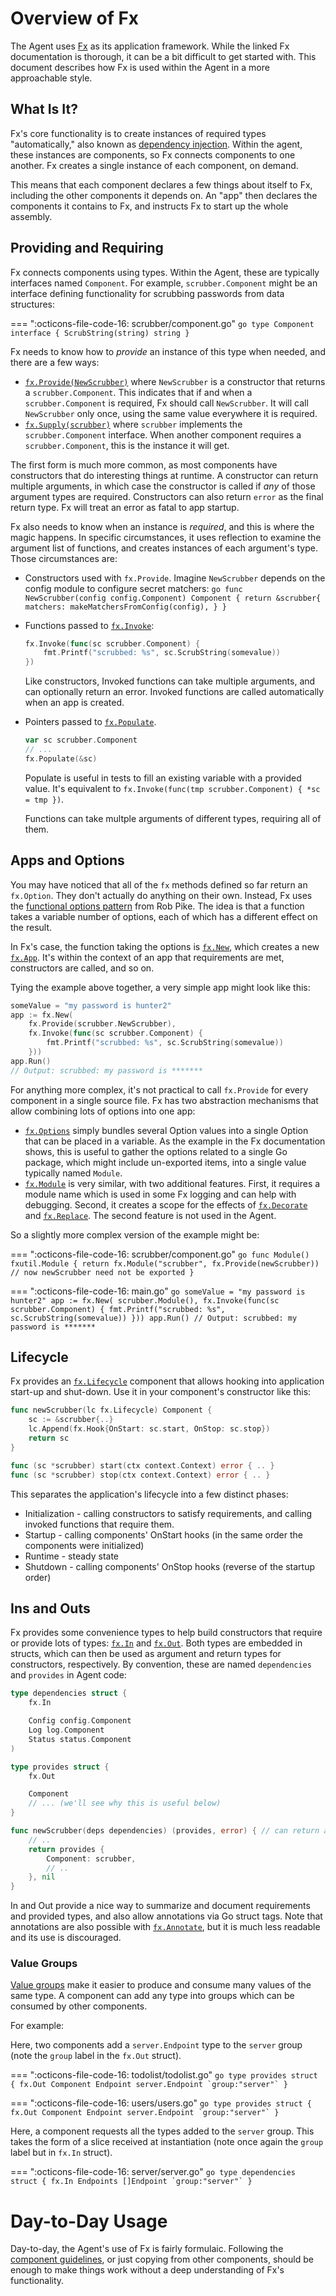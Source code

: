 # Overview of Fx

The Agent uses [Fx](https://uber-go.github.io/fx) as its application framework. While the linked Fx documentation is thorough, it can be a bit difficult to get started with. This document describes how Fx is used within the Agent in a more approachable style.

## What Is It?

Fx's core functionality is to create instances of required types "automatically," also known as [dependency injection](https://en.wikipedia.org/wiki/Dependency_injection). Within the agent, these instances are components, so Fx connects components to one another. Fx creates a single instance of each component, on demand.

This means that each component declares a few things about itself to Fx, including the other components it depends on. An "app" then declares the components it contains to Fx, and instructs Fx to start up the whole assembly.

## Providing and Requiring

Fx connects components using types. Within the Agent, these are typically interfaces named `Component`. For example, `scrubber.Component` might be an interface defining functionality for scrubbing passwords from data structures:

=== ":octicons-file-code-16: scrubber/component.go"
    ```go
    type Component interface {
        ScrubString(string) string
    }
    ```

Fx needs to know how to *provide* an instance of this type when needed, and there are a few ways:

* [`fx.Provide(NewScrubber)`](https://pkg.go.dev/go.uber.org/fx#Provide) where `NewScrubber` is a constructor that returns a `scrubber.Component`. This indicates that if and when a `scrubber.Component` is required, Fx should call `NewScrubber`. It will call `NewScrubber` only once, using the same value everywhere it is required.
* [`fx.Supply(scrubber)`](https://pkg.go.dev/go.uber.org/fx#Supply) where `scrubber` implements the `scrubber.Component` interface. When another component requires a `scrubber.Component`, this is the instance it will get.

The first form is much more common, as most components have constructors that do interesting things at runtime. A constructor can return multiple arguments, in which case the constructor is called if _any_ of those argument types are required. Constructors can also return `error` as the final return type. Fx will treat an error as fatal to app startup.

Fx also needs to know when an instance is *required*, and this is where the magic happens. In specific circumstances, it uses reflection to examine the argument list of functions, and creates instances of each argument's type. Those circumstances are:

* Constructors used with `fx.Provide`. Imagine `NewScrubber` depends on the config module to configure secret matchers:
      ```go
      func NewScrubber(config config.Component) Component {
          return &scrubber{
              matchers: makeMatchersFromConfig(config),
          }
      }
      ```
* Functions passed to [`fx.Invoke`](https://pkg.go.dev/go.uber.org/fx#Invoke):
    ```go
    fx.Invoke(func(sc scrubber.Component) {
        fmt.Printf("scrubbed: %s", sc.ScrubString(somevalue))
    })
    ```
    Like constructors, Invoked functions can take multiple arguments, and can optionally return an error. Invoked functions are called automatically when an app is created.
* Pointers passed to [`fx.Populate`](https://pkg.go.dev/go.uber.org/fx#Populate).
   ```go
   var sc scrubber.Component
   // ...
   fx.Populate(&sc)
   ```
   Populate is useful in tests to fill an existing variable with a provided value. It's equivalent to `fx.Invoke(func(tmp scrubber.Component) { *sc = tmp })`.

    Functions can take multple arguments of different types, requiring all of them.

## Apps and Options

You may have noticed that all of the `fx` methods defined so far return an `fx.Option`. They don't actually do anything on their own. Instead, Fx uses the [functional options pattern](https://commandcenter.blogspot.com/2014/01/self-referential-functions-and-design.html) from Rob Pike. The idea is that a function takes a variable number of options, each of which has a different effect on the result.

In Fx's case, the function taking the options is [`fx.New`](https://pkg.go.dev/go.uber.org/fx#New), which creates a new [`fx.App`](https://pkg.go.dev/go.uber.org/fx#New). It's within the context of an app that requirements are met, constructors are called, and so on.

Tying the example above together, a very simple app might look like this:

```go
someValue = "my password is hunter2"
app := fx.New(
    fx.Provide(scrubber.NewScrubber),
    fx.Invoke(func(sc scrubber.Component) {
        fmt.Printf("scrubbed: %s", sc.ScrubString(somevalue))
    }))
app.Run()
// Output: scrubbed: my password is *******
```

For anything more complex, it's not practical to call `fx.Provide` for every component in a single source file. Fx has two abstraction mechanisms that allow combining lots of options into one app:

* [`fx.Options`](https://pkg.go.dev/go.uber.org/fx#Options) simply bundles several Option values into a single Option that can be placed in a variable. As the example in the Fx documentation shows, this is useful to gather the options related to a single Go package, which might include un-exported items, into a single value typically named `Module`.
* [`fx.Module`](https://pkg.go.dev/go.uber.org/fx#Module) is very similar, with two additional features. First, it requires a module name which is used in some Fx logging and can help with debugging. Second, it creates a scope for the effects of [`fx.Decorate`](https://pkg.go.dev/go.uber.org/fx#Decorate) and [`fx.Replace`](https://pkg.go.dev/go.uber.org/fx#Replace). The second feature is not used in the Agent.

So a slightly more complex version of the example might be:

=== ":octicons-file-code-16: scrubber/component.go"
    ```go
    func Module() fxutil.Module {
        return fx.Module("scrubber",
        fx.Provide(newScrubber))    // now newScrubber need not be exported
    }
    ```

=== ":octicons-file-code-16: main.go"
    ```go
    someValue = "my password is hunter2"
    app := fx.New(
        scrubber.Module(),
        fx.Invoke(func(sc scrubber.Component) {
            fmt.Printf("scrubbed: %s", sc.ScrubString(somevalue))
        }))
    app.Run()
    // Output: scrubbed: my password is *******
    ```

## Lifecycle

Fx provides an [`fx.Lifecycle`](https://pkg.go.dev/go.uber.org/fx#Lifecycle) component that allows hooking into application start-up and shut-down. Use it in your component's constructor like this:

```go
func newScrubber(lc fx.Lifecycle) Component {
    sc := &scrubber{..}
    lc.Append(fx.Hook{OnStart: sc.start, OnStop: sc.stop})
    return sc
}

func (sc *scrubber) start(ctx context.Context) error { .. }
func (sc *scrubber) stop(ctx context.Context) error { .. }
```

This separates the application's lifecycle into a few distinct phases:

* Initialization - calling constructors to satisfy requirements, and calling invoked functions that require them.
* Startup - calling components' OnStart hooks (in the same order the components were initialized)
* Runtime - steady state
* Shutdown - calling components' OnStop hooks (reverse of the startup order)

## Ins and Outs

Fx provides some convenience types to help build constructors that require or provide lots of types: [`fx.In`](https://pkg.go.dev/go.uber.org/fx#In) and [`fx.Out`](https://pkg.go.dev/go.uber.org/fx#Out). Both types are embedded in structs, which can then be used as argument and return types for constructors, respectively. By convention, these are named `dependencies` and `provides` in Agent code:

```go
type dependencies struct {
    fx.In

    Config config.Component
    Log log.Component
    Status status.Component
)

type provides struct {
    fx.Out

    Component
    // ... (we'll see why this is useful below)
}

func newScrubber(deps dependencies) (provides, error) { // can return an fx.Out struct and other types, such as error
    // ..
    return provides {
        Component: scrubber,
        // ..
    }, nil
}
```

In and Out provide a nice way to summarize and document requirements and provided types, and also allow annotations via Go struct tags. Note that annotations are also possible with [`fx.Annotate`](https://pkg.go.dev/go.uber.org/fx#Annotate), but it is much less readable and its use is discouraged.

### Value Groups

[Value groups](https://pkg.go.dev/go.uber.org/fx#hdr-Value_Groups) make it easier to produce and consume many values of the same type. A component can add any type into groups which can be consumed by other components.

For example:

Here, two components add a `server.Endpoint` type to the `server` group (note the `group` label in the `fx.Out` struct).

=== ":octicons-file-code-16: todolist/todolist.go"
    ```go
    type provides struct {
        fx.Out
        Component
        Endpoint server.Endpoint `group:"server"`
    }
    ```

=== ":octicons-file-code-16: users/users.go"
    ```go
    type provides struct {
        fx.Out
        Component
        Endpoint server.Endpoint `group:"server"`
    }
    ```

Here, a component requests all the types added to the `server` group. This takes the form of a slice received at
instantiation (note once again the `group` label but in `fx.In` struct).

=== ":octicons-file-code-16: server/server.go"
    ```go
    type dependencies struct {
        fx.In
        Endpoints []Endpoint `group:"server"`
    }
    ```

# Day-to-Day Usage

Day-to-day, the Agent's use of Fx is fairly formulaic. Following the [component guidelines](../../guidelines/components/purpose.md), or just copying from other components, should be enough to make things work without a deep understanding of Fx's functionality.
